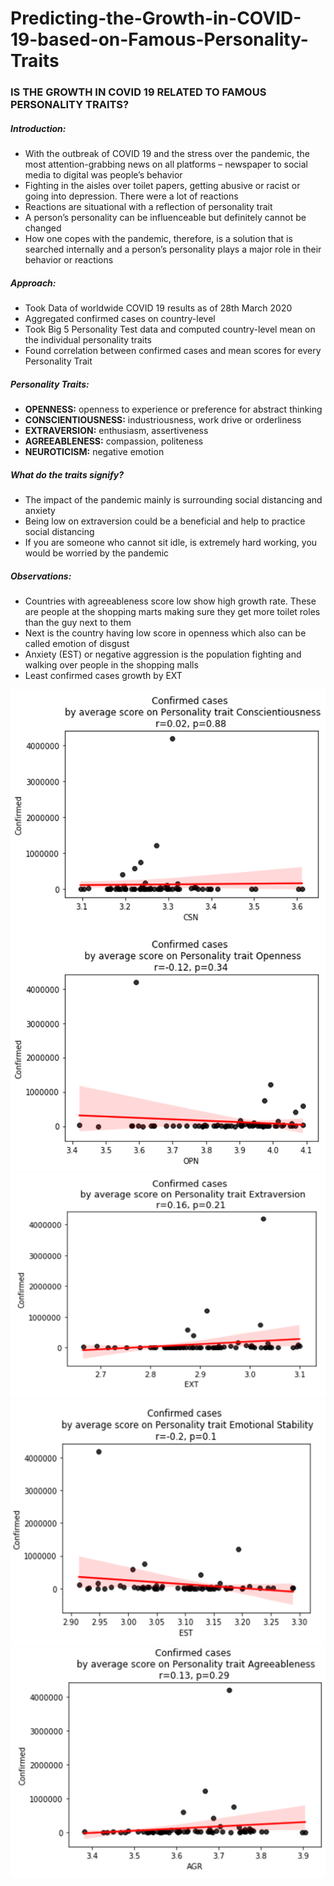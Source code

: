 # Predicting-the-Growth-in-COVID-19-based-on-Famous-Personality-Traits

<h3>IS THE GROWTH IN COVID 19 RELATED TO FAMOUS PERSONALITY TRAITS? </h3>
<h5>Introduction:</h5>
<ul>
<li> With the outbreak of COVID 19 and the stress over the pandemic, the most attention-grabbing news on all platforms – newspaper to social media to digital was people’s behavior </li>
<li> Fighting in the aisles over toilet papers, getting abusive or racist or going into depression. There were a lot of reactions </li>
<li> Reactions are situational with a reflection of personality trait </li>
<li> A person’s personality can be influenceable but definitely cannot be changed </li>
<li>How one copes with the pandemic, therefore, is a solution that is searched internally and a person’s personality plays a major role in their behavior or reactions </li>
</ul>
<h5>Approach: </h5>
<ul>
<li> Took Data of worldwide COVID 19 results as of 28th March 2020 </li>
<li> Aggregated confirmed cases on country-level </li>
<li> Took Big 5 Personality Test data and computed country-level mean on the individual personality traits </li>
<li> Found correlation between confirmed cases and mean scores for every Personality Trait </li>
</ul>

<h5>Personality Traits:</h5>
<ul>
<li><b>OPENNESS:</b> openness to experience or preference for abstract thinking </li>
<li> <b>CONSCIENTIOUSNESS:</b> industriousness, work drive or orderliness </li>
<li> <b>EXTRAVERSION:</b> enthusiasm, assertiveness </li>
<li> <b>AGREEABLENESS:</b> compassion, politeness </li>
<li> <b>NEUROTICISM:</b> negative emotion </li>
</ul>
<h5>What do the traits signify?</h5>
<ul>
<li>The impact of the pandemic mainly is surrounding social distancing and anxiety </li>
<li>Being low on extraversion could be a beneficial and help to practice social distancing </li>
<li>If you are someone who cannot sit idle, is extremely hard working, you would be worried by the pandemic </li>
</ul>

<h5>Observations:</h5>
<ul>
<li>Countries with agreeableness score low show high growth rate. These are people at the shopping marts making sure they get more toilet roles than the guy next to them </li>
<li>Next is the country having low score in openness which also can be called emotion of disgust </li>
<li>Anxiety (EST) or negative aggression is the population fighting and walking over people in the shopping malls </li>
<li>Least confirmed cases growth by EXT </li>
</ul>

![Screenshot](Picture1.png)
![screenshot](Picture2.png)
![screenshot](Picture3.png)
![screenshot](Picture4.png)


